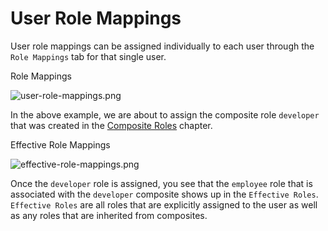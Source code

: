 # User Role Mappings

User role mappings can be assigned individually to each user through the `Role Mappings` tab for that single user.

Role Mappings

![user-role-mappings.png](https://wjw465150.gitbooks.io/keycloak-documentation/content/server\_admin/keycloak-images/user-role-mappings.png)

In the above example, we are about to assign the composite role `developer` that was created in the [Composite Roles](https://wjw465150.gitbooks.io/keycloak-documentation/content/server\_admin/topics/roles/composite.html#\_composite-roles) chapter.

Effective Role Mappings

![effective-role-mappings.png](https://wjw465150.gitbooks.io/keycloak-documentation/content/server\_admin/keycloak-images/effective-role-mappings.png)

Once the `developer` role is assigned, you see that the `employee` role that is associated with the `developer` composite shows up in the `Effective Roles`. `Effective Roles` are all roles that are explicitly assigned to the user as well as any roles that are inherited from composites.
